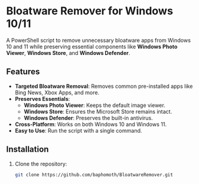 # Bloatware Remover for Windows 10/11

A PowerShell script to remove unnecessary bloatware apps from Windows 10 and 11 while preserving essential components like **Windows Photo Viewer**, **Windows Store**, and **Windows Defender**.

## Features

- **Targeted Bloatware Removal**: Removes common pre-installed apps like Bing News, Xbox Apps, and more.
- **Preserves Essentials**:
  - **Windows Photo Viewer**: Keeps the default image viewer.
  - **Windows Store**: Ensures the Microsoft Store remains intact.
  - **Windows Defender**: Preserves the built-in antivirus.
- **Cross-Platform**: Works on both Windows 10 and Windows 11.
- **Easy to Use**: Run the script with a single command.

## Installation

1. Clone the repository:
   ```bash
   git clone https://github.com/baphomoth/BloatwareRemover.git
